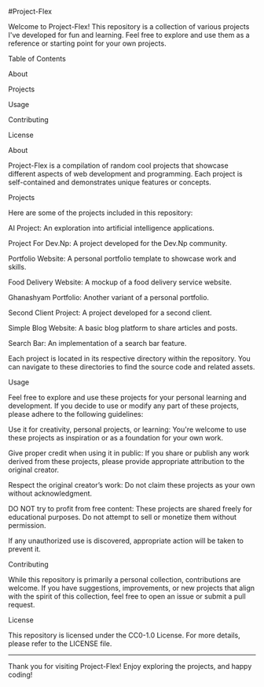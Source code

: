 #Project-Flex

Welcome to Project-Flex! This repository is a collection of various projects I've developed for fun and learning. Feel free to explore and use them as a reference or starting point for your own projects.

Table of Contents

About

Projects

Usage

Contributing

License


About

Project-Flex is a compilation of random cool projects that showcase different aspects of web development and programming. Each project is self-contained and demonstrates unique features or concepts.

Projects

Here are some of the projects included in this repository:

AI Project: An exploration into artificial intelligence applications.

Project For Dev.Np: A project developed for the Dev.Np community.

Portfolio Website: A personal portfolio template to showcase work and skills.

Food Delivery Website: A mockup of a food delivery service website.

Ghanashyam Portfolio: Another variant of a personal portfolio.

Second Client Project: A project developed for a second client.

Simple Blog Website: A basic blog platform to share articles and posts.

Search Bar: An implementation of a search bar feature.


Each project is located in its respective directory within the repository. You can navigate to these directories to find the source code and related assets.

Usage

Feel free to explore and use these projects for your personal learning and development. If you decide to use or modify any part of these projects, please adhere to the following guidelines:

Use it for creativity, personal projects, or learning: You're welcome to use these projects as inspiration or as a foundation for your own work.

Give proper credit when using it in public: If you share or publish any work derived from these projects, please provide appropriate attribution to the original creator.

Respect the original creator’s work: Do not claim these projects as your own without acknowledgment.

DO NOT try to profit from free content: These projects are shared freely for educational purposes. Do not attempt to sell or monetize them without permission.


If any unauthorized use is discovered, appropriate action will be taken to prevent it.

Contributing

While this repository is primarily a personal collection, contributions are welcome. If you have suggestions, improvements, or new projects that align with the spirit of this collection, feel free to open an issue or submit a pull request.

License

This repository is licensed under the CC0-1.0 License. For more details, please refer to the LICENSE file.


---

Thank you for visiting Project-Flex! Enjoy exploring the projects, and happy coding!

